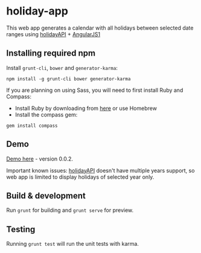 # holiday-app

This web app generates a calendar with all holidays between selected date ranges using [holidayAPI](http://holidayapi.com/) + [AngularJS1](https://angularjs.org/)

## Installing required npm

Install `grunt-cli`, `bower` and `generator-karma`:
```
npm install -g grunt-cli bower generator-karma
```

If you are planning on using Sass, you will need to first install Ruby and Compass:
- Install Ruby by downloading from [here](http://rubyinstaller.org/downloads/) or use Homebrew
- Install the compass gem:
```
gem install compass
```

## Demo

[Demo here](https://steven-github.github.io/holidayApp/) - version 0.0.2.

Important known issues: [holidayAPI](http://holidayapi.com/) doesn't have multiple years support, so web app is limited to display holidays of selected year only.

## Build & development

Run `grunt` for building and `grunt serve` for preview.

## Testing

Running `grunt test` will run the unit tests with karma.
